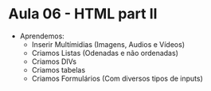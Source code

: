 # Aula 06 - HTML part II
- Aprendemos:
    - Inserir Multímidias (Imagens, Audios e Vídeos)
    - Criamos Listas (Odenadas e não ordenadas)
    - Criamos DIVs
    - Criamos tabelas
    - Criamos Formulários (Com diversos tipos de inputs)
